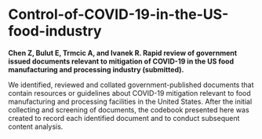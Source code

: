 # Control-of-COVID-19-in-the-US-food-industry

**Chen Z, Bulut E, Trmcic A, and Ivanek R. Rapid review of government issued documents relevant to mitigation of COVID-19 in the US food manufacturing and processing industry (submitted).**

We identified, reviewed and collated government-published documents that contain resources or guidelines about COVID-19 mitigation relevant to food manufacturing and processing facilities in the United States. After the initial collecting and screening of documents, the codebook presented here was created to record each identified document and to conduct subsequent content analysis.
